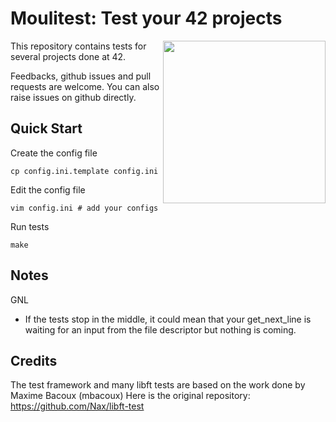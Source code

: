 # Moulitest: Test your 42 projects

<img align="right" height="260" src="http://i.imgur.com/3p0Xg7Z.png">

This repository contains tests for several projects done at 42.

Feedbacks, github issues and pull requests are welcome. You can also raise issues on github directly.

## Quick Start
Create the config file

	cp config.ini.template config.ini

Edit the config file

	vim config.ini # add your configs

Run tests
	
	make
	

Notes
---
GNL

* If the tests stop in the middle, it could mean that your get_next_line is waiting for an input from the file descriptor but nothing is coming.

Credits
---

The test framework and many libft tests are based on the work done by Maxime Bacoux (mbacoux)
Here is the original repository: https://github.com/Nax/libft-test
